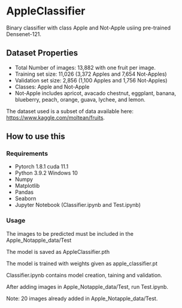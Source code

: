 # AppleClassifier

Binary classifier with class Apple and Not-Apple usiing pre-trained Densenet-121.

## Dataset Properties

* Total Number of images: 13,882 with one fruit per image.
* Training set size: 11,026 (3,372 Apples and 7,654 Not-Apples)
* Validation set size: 2,856 (1,100 Apples and 1,756 Not-Apples)
* Classes: Apple and Not-Apple
* Not-Apple includes apricot, avacado chestnut, eggplant, banana, blueberry, peach, orange, guava, lychee, and lemon.

The dataset used is a subset of data available here: https://www.kaggle.com/moltean/fruits.

## How to use this

### Requirements
* Pytorch 1.8.1 cuda 11.1
* Python 3.9.2 Windows 10
* Numpy
* Matplotlib
* Pandas
* Seaborn
* Jupyter Notebook (Classifier.ipynb and Test.ipynb)

### Usage

The images to be predicted must be included in the Apple_Notapple_data/Test

The model is saved as AppleClassifier.pth

The model is trained with weights given as apple_classifier.pt

Classifier.ipynb contains model creation, taining and validation.

After adding images in Apple_Notapple_data/Test, run Test.ipynb.

Note: 20 images already added in Apple_Notapple_data/Test.
